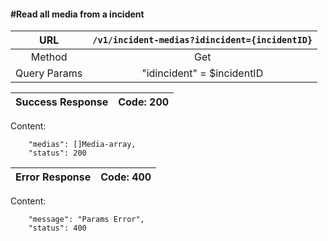 #### #Read all media from a incident

|URL | `/v1/incident-medias?idincident={incidentID}`  |
|:-:|:-:|
|  Method  |Get|
|  Query Params | "idincident" = $incidentID |

| Success Response | Code: 200  |
|:-:|:-:|

Content:

        "medias": []Media-array,
        "status": 200

| Error Response | Code: 400  |
|:-:|:-:|

Content:

        "message": "Params Error",
        "status": 400